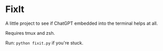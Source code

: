 # FixIt

A little project to see if ChatGPT embedded into the terminal helps at all.

Requires tmux and zsh.

Run: `python fixit.py` if you're stuck.
